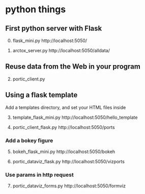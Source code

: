 # python things

## First python server with Flask

0. flask_mini.py
http://localhost:5050/

1. arctox_server.py
http://localhost:5050/alldata/

## Reuse data from the Web in your program
2. portic_client.py

## Using a flask template
Add a templates directory, and set your HTML files inside

3. template_flask_mini.py
http://localhost:5050/hello_template

4. portic_client_flask.py
http://localhost:5050/ports

### Add a bokey figure
5. bokeh_flask_mini.py
http://localhost:5050/bokeh

6. portic_dataviz_flask.py
http://localhost:5050/vizports

### Use params in http request
7. portic_dataviz_forms.py
http://localhost:5050/formviz
